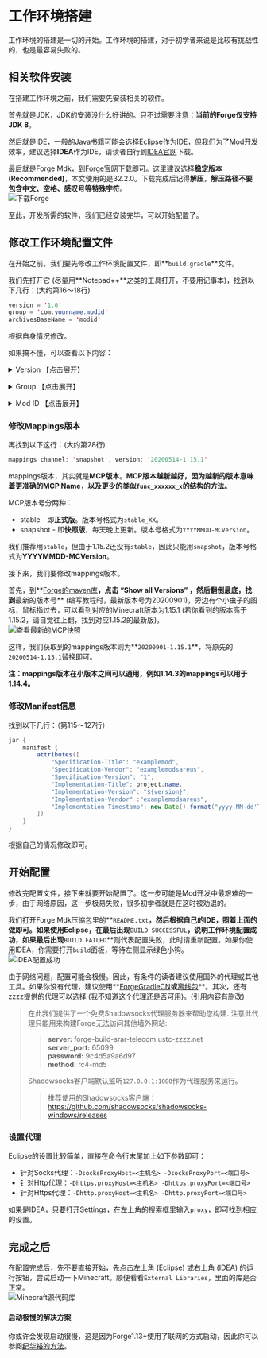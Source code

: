 # 工作环境搭建

工作环境的搭建是一切的开始。工作环境的搭建，对于初学者来说是比较有挑战性的，也是最容易失败的。

## 相关软件安装

在搭建工作环境之前，我们需要先安装相关的软件。

首先就是JDK，JDK的安装没什么好讲的。只不过需要注意：**当前的Forge仅支持JDK 8**。

然后就是IDE，一般的Java书籍可能会选择Eclipse作为IDE，但我们为了Mod开发效率，建议选择**IDEA**作为IDE，请读者自行到[IDEA官网](https://www.jetbrains.com/)下载。

最后就是Forge Mdk，到[Forge官网](http://files.minecraftforge.net/)下载即可。这里建议选择**稳定版本 (Recommended)**，本文使用的是32.2.0。下载完成后记得**解压**，**解压路径不要包含中文、空格、感叹号等特殊字符**。  
![下载Forge](../resources/2/2-1.png)

至此，开发所需的软件，我们已经安装完毕，可以开始配置了。

## 修改工作环境配置文件

在开始之前，我们要先修改工作环境配置文件，即**`build.gradle`**文件。

我们先打开它 (尽量用**Notepad++**之类的工具打开，不要用记事本)，找到以下几行：(大约第16～18行)

```java
version = '1.0'
group = 'com.yourname.modid'
archivesBaseName = 'modid'
```

根据自身情况修改。

如果搞不懂，可以查看以下内容：

<details markdown='1'><summary>Version 【点击展开】</summary>
    <p><code>version</code>即版本号，如果你不知道怎么填，可以参考一个叫<strong>『<a href="http://semver.org/lang/zh-CN/">语义化版本</a>』</strong>的标准。</p>
</details>
<p></p>
<details markdown='1'><summary>Group 【点击展开】</summary>
    <p><code>group</code>即组id，通常使用Java包命名规范。这个字段的填写与你的网站有关，比如你的网站是github.com，那么你的组id就是：</p>
    <pre><code>com.github.&lt;your_username&gt;.&lt;your_project_name&gt;</code></pre>
    <p>我的网站是<a href="https://bzstudio.xyz">bzstudio.xyz</a>，则是：</p>
    <pre><code>xyz.bzstudio.modderguide</code></pre>
    <p>如果你没有网站，也可以用自己的用户名：</p>
    <pre><code>&lt;your_username&gt;.&lt;your_project_name&gt;</code></pre>
    <p>对于本教程，则是：</p>
    <pre><code>vvvbbbcz.modderguide</code></pre>
</details>
<p></p>
<details markdown='1'><summary>Mod ID 【点击展开】</summary>
    <p>即Mod的唯一标识符，一般写作modid。用于识别Mod，以及与其他Mod的区分。</p>
    <p>需要注意一下几点：</p>
        <ul><li>modid必须为全小写，不能使用除小写字母和下划线以外的其它符号。且modid不得超过64个字符。</li></ul>
        <ul><li>在Mod发布后，就不能轻易改动modid，因为其他Mod都是根据modid来识别的。Minecraft也是根据modid识别的，随意改变modid不仅会对与你的Mod有联动的Mod造成影响，而且还会影响到玩家。</li></ul>
    <p>而<code>archivesBaseName</code>则是Mod最终导出的文件名</p>
</details>



### 修改Mappings版本

再找到以下这行：(大约第28行)

```java
mappings channel: 'snapshot', version: '20200514-1.15.1'
```

mappings版本，其实就是**MCP版本**。**MCP版本越新越好，因为越新的版本意味着更准确的MCP Name，以及更少的类似`func_xxxxxx_x`的结构的方法。**

MCP版本号分两种：

* stable - 即**正式版**。版本号格式为`stable_XX`。
* snapshot - 即**快照版**，每天晚上更新。版本号格式为`YYYYMMDD-MCVersion`。

我们推荐用`stable`，但由于1.15.2还没有`stable`，因此只能用`snapshot`，版本号格式为**YYYYMMDD-MCVersion**。

接下来，我们要修改mappings版本。

首先，到**[Forge的maven库](https://files.minecraftforge.net/maven/de/oceanlabs/mcp/mcp_snapshot/)**，点击 “Show all Versions” ，然后翻倒最底，找到**最新的版本号** (编写教程时，最新版本号为20200901)，旁边有个小虫子的图标，鼠标指过去，可以看到对应的Minecraft版本为1.15.1 (若你看到的版本高于1.15.2，请自觉往上翻，找到对应1.15.2的最新版)。  
![查看最新的MCP快照](../resources/2/2-2.png)

这样，我们获取到的mappings版本则为**`20200901-1.15.1`**，将原先的`20200514-1.15.1`替换即可。

**注：mappings版本在小版本之间可以通用，例如1.14.3的mappings可以用于1.14.4。**

### 修改Manifest信息

找到以下几行：（第115～127行）

```java
jar {
	manifest {
		attributes([
			"Specification-Title": "examplemod",
			"Specification-Vendor": "examplemodsareus",
			"Specification-Version": "1",
			"Implementation-Title": project.name,
			"Implementation-Version": "${version}",
			"Implementation-Vendor" :"examplemodsareus",
			"Implementation-Timestamp": new Date().format("yyyy-MM-dd'T'HH:mm:ssZ")
		])
	}
}
```

根据自己的情况修改即可。

## 开始配置

修改完配置文件，接下来就要开始配置了。这一步可能是Mod开发中最艰难的一步，由于网络原因，这一步极易失败，很多初学者就是在这时被劝退的。

我们打开Forge Mdk压缩包里的**`README.txt`**，然后根据自己的IDE，照着上面的做即可。如果使用Eclipse，在最后出现**`BUILD SUCCESSFUL`**，说明工作环境配置成功，如果最后出现**`BUILD FAILED`**则代表配置失败，此时请重新配置。如果你使用IDEA，你需要打开`build`面板，等待左侧显示绿色小钩。  
![IDEA配置成功](../resources/2/2-3.png)

由于网络问题，配置可能会极慢。因此，有条件的读者建议使用国外的代理或其他工具。如果你没有代理，建议使用**[ForgeGradleCN](https://github.com/fledgexu/forgegradlecn/)**或**[离线包](https://www.mcbbs.net/forum.php?mod=viewthread&tid=896542&ordertype=1)**。其次，还有zzzz提供的代理可以选择 (我不知道这个代理还是否可用)。(引用内容有删改)

> 在此我们提供了一个免费Shadowsocks代理服务器来帮助您构建. 注意此代理只能用来构建Forge无法访问其他墙外网站:
>
> > **server:** forge-build-srar-telecom.ustc-zzzz.net  
> > **server_port:** 65099  
> > **password:** 9c4d5a9a6d97  
> > **method:** rc4-md5
>
> Shadowsocks客户端默认监听`127.0.0.1:1080`作为代理服务来运行。
>
> > 推荐使用的Shadowsocks客户端：https://github.com/shadowsocks/shadowsocks-windows/releases

### 设置代理

Eclipse的设置比较简单，直接在命令行末尾加上如下参数即可：

* 针对Socks代理：`-DsocksProxyHost=<主机名> -DsocksProxyPort=<端口号>`
* 针对Http代理：`-Dhttps.proxyHost=<主机名> -Dhttps.proxyPort=<端口号>`
* 针对Https代理：`-Dhttp.proxyHost=<主机名> -Dhttp.proxyPort=<端口号>`

如果是IDEA，只要打开Settings，在左上角的搜索框里输入`proxy`，即可找到相应的设置。

## 完成之后

在配置完成后，先不要直接开始，先点击左上角 (Eclipse) 或右上角 (IDEA) 的运行按钮，尝试启动一下Minecraft。顺便看看`External Libraries`，里面的库是否正常。  
![Minecraft源代码库](../resources/2/2-4.png)

#### 启动极慢的解决方案

你或许会发现启动很慢，这是因为Forge1.13+使用了联网的方式启动，因此你可以参阅[纪华裕的方法](https://v2mcdev.com/posts/304.html)。